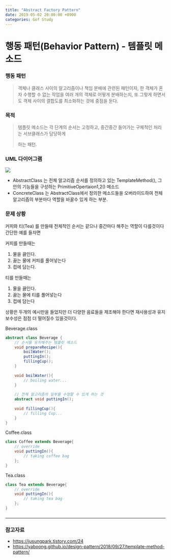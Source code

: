 ```yaml
---
title: "Abstract Factory Pattern"
date: 2019-05-02 20:00:00 +0900
categories: Gof Study
---
```


# 행동 패턴(Behavior Pattern) - 템플릿 메소드



### 행동 패턴

>  객체나 클래스 사이의 알고리즘이나 책임 분배에 관련된 패턴이자, 한 객체가 혼자 수행할 수 없는 작업을 여러 개의 객체로 어떻게 분배하는지, 또 그렇게 하면서도 객체 사이의 결합도를 최소화하는 것에 중점을 둔다.



### 목적

>  템플릿 메소드는 각 단계의 순서는 고정하고, 중간중간 들어가는 구체적인 처리는 서브클래스가 담당하게
>
>  하는 패턴. 





### UML 다이어그램

![](https://www.dofactory.com/images/diagrams/net/template.gif)

-  AbstractClass 는 전체 알고리즘 순서를 정의하고 있는 TemplateMethod(), 그 안의 기능들을 구성하는 PrimitiveOpertaion1,2() 메소드
-  ConcreteClass 는 AbstractClass에서 정의한 메소드들을 오버라이드하여 전체 알고리즘의 부분마다 역할을 바꿀수 있게 하는 부분.



### 문제 상황

커피와 티(Tea) 를 만들때 전체적인 순서는 같으나 중간마다 해주는 역할이 다를것이다 간단한 예를 들자면



커피를 만들때는

1. 물을 끓인다. 
2. 끓는 물에 커피를 풀어넣는다
3. 컵에 담는다. 

티를 만들때는 

1. 물을 끓인다.
2. 끓는 물에 티를 풀어넣는다
3. 컵에 담는다



상황은 두개의 예시만을 들었지만 더 다양한 음료들을 제조해야 한다면 재사용성과 유지보수성은 점점 더 떨어질수 있을것이다.



Beverage.class

```java
abstract class Beverage {
    // 순서를 유지해주는 템플릿 메소드
    void prepareRecipe(){
        boilWater();
        puttingIn();
        fillingCup();
    }
    
    void boilWater(){
        // boiling water...
    }
    
    // 전체 알고리즘의 일부를 수정할 수 있게 하는 것
    abstract void puttingIn();
    
    void fillingCup(){
        // filling Cup...
    }
}
```



Coffee.class

```java
class Coffee extends Beverage{
    // override
    void puttingIn(){
        // taking coffee bag
    };
}
```



Tea.class

```java
class Tea extends Beverage{
    // override
    void puttingIn(){
        // taking tea bag
    };
}
```



### 



---

### 참고자료

-  <https://jusungpark.tistory.com/24>
-  <https://yaboong.github.io/design-pattern/2018/09/27/template-method-pattern/>

